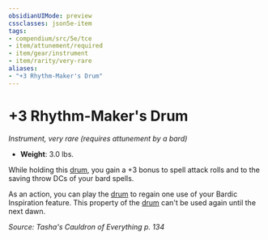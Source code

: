 ```yaml
---
obsidianUIMode: preview
cssclasses: json5e-item
tags:
- compendium/src/5e/tce
- item/attunement/required
- item/gear/instrument
- item/rarity/very-rare
aliases: 
- "+3 Rhythm-Maker's Drum"
---
```

# +3 Rhythm-Maker's Drum
*Instrument, very rare (requires attunement by a bard)*  

- **Weight**: 3.0 lbs.

While holding this [drum](4-Resources/Compendium/items/drum.md), you gain a +3 bonus to spell attack rolls and to the saving throw DCs of your bard spells.

As an action, you can play the [drum](4-Resources/Compendium/items/drum.md) to regain one use of your Bardic Inspiration feature. This property of the [drum](4-Resources/Compendium/items/drum.md) can't be used again until the next dawn.

*Source: Tasha's Cauldron of Everything p. 134*